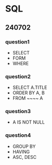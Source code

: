 # SQL

## 240702

### question1
- SELECT
- FORM
- WHERE

### question2
- SELECT A.TITLE
- ORDER BY A, B
- FROM ~~~~ A

### question3
- A IS NOT NULL

### question4
- GROUP BY
- HAVING
- ASC, DESC